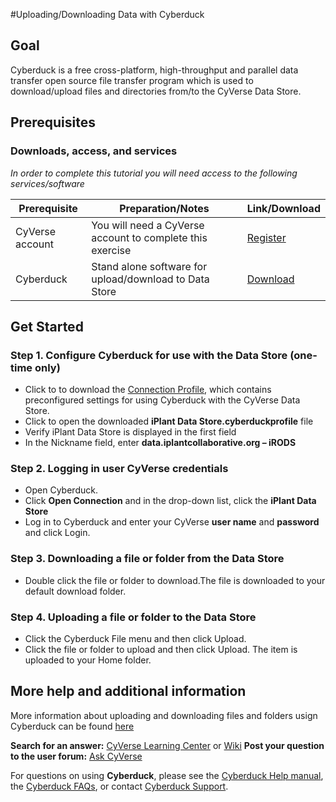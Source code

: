 <!---

Images can be added in-line as a reStructured text substitution, but will not render in markdown. See reStructured text example. http://docutils.sourceforge.net/docs/ref/rst/restructuredtext.html#substitution-definitions

|CyVerse logo|

--->

#Uploading/Downloading Data with Cyberduck
<!---
Use short, imperative titles e.g. Upload and share data, uploading and sharing data
--->

## Goal

<!---
Avoid covering upstream and downstream steps that are not explicitly and necessarily part of the tutorial - write or link to separate quick starts/tutorials for those parts
--->

<!---
A few sentences (50 words or less) describing the ultimate goal of the steps in this tutorial
--->
Cyberduck is a free cross-platform, high-throughput and parallel data transfer open source file transfer program which is used to download/upload files and directories from/to the CyVerse Data Store. 
## Prerequisites 


### Downloads, access, and services

*In order to complete this tutorial you will need access to the following services/software*

|Prerequisite|Preparation/Notes|Link/Download|
|------------|-----------------|-------------|
|CyVerse account|You will need a CyVerse account to complete this exercise|[Register](https://user.cyverse.org/)|
|Cyberduck|Stand alone software for upload/download to Data Store|[Download](https://cyberduck.io/)|

## Get Started

### Step 1. Configure Cyberduck for use with the Data Store (one-time only)
- Click to to download the [Connection Profile](https://wiki.cyverse.org/wiki/download/attachments/18188197/iPlant%20Data%20Store.cyberduckprofile?version=1&modificationDate=1436557522000&api=v2), which contains preconfigured settings for using Cyberduck with the CyVerse Data Store.
- Click to open the downloaded **iPlant Data Store.cyberduckprofile** file
- Verify iPlant Data Store is displayed in the first field
- In the Nickname field, enter **data.iplantcollaborative.org – iRODS**

### Step 2. Logging in user CyVerse credentials
- Open Cyberduck.
- Click **Open Connection** and in the drop-down list, click the **iPlant Data Store** 
- Log in to Cyberduck and enter your CyVerse **user name** and **password** and click Login.

### Step 3. Downloading a file or folder from the Data Store 
- Double click the file or folder to download.The file is downloaded to your default download folder.

### Step 4. Uploading a file or folder to the Data Store
- Click the Cyberduck File menu and then click Upload. 
- Click the file or folder to upload and then click Upload.
The item is uploaded to your Home folder.


## More help and additional information

<!---
Short description and links to any reading materials
--->

More information about uploading and downloading files and folders usign Cyberduck can be found [here](https://wiki.cyverse.org/wiki/display/DS/Using+Cyberduck+for+Uploading+and+Downloading+to+the+Data+Store)

**Search for an answer:** [CyVerse Learning Center](http://www.cyverse.org/learning-center) or [Wiki](https://wiki.cyverse.org/wiki/dashboard.action)
**Post your question to the user forum:** [Ask CyVerse](http://ask.iplantcollaborative.org/questions/)

For questions on using **Cyberduck**, please see the [Cyberduck Help manual](https://trac.cyberduck.io/wiki/help/en), the [Cyberduck FAQs](https://trac.cyberduck.io/wiki/help/en/faq), or contact [Cyberduck Support](https://trac.cyberduck.io/newticket).


<!---

SAMPLE DIRECTIVES (DELETE UNUSED ONES)
--------------------------------------

See: http://docutils.sourceforge.net/docs/ref/rst/directives.html#admonitions

.. Danger::
	This step is dangerous

.. Important::
	This step is important
	
.. Caution::
	Exercise caution
	
.. Hint::
	This is a hint

.. Important::
	This is very important

.. note:: This is a note admonition.
   This is the second line of the first paragraph.

   - The note contains all indented body elements
     following.
   - It includes this bullet list.



.. |CyVerse logo| image:: ./img/cyverse_rgb.png
    :width: 500
    :height: 100
--->
